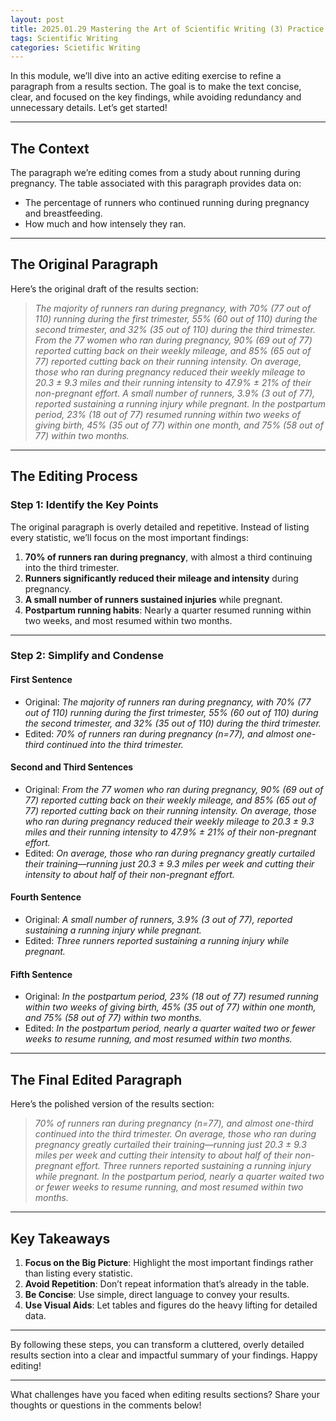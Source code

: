 ```yaml
---
layout: post
title: 2025.01.29 Mastering the Art of Scientific Writing (3) Practice Writing Results section
tags: Scientific Writing
categories: Scietific Writing
---
```


In this module, we’ll dive into an active editing exercise to refine a paragraph from a results section. The goal is to make the text concise, clear, and focused on the key findings, while avoiding redundancy and unnecessary details. Let’s get started!  

---

## **The Context**  

The paragraph we’re editing comes from a study about running during pregnancy. The table associated with this paragraph provides data on:  
- The percentage of runners who continued running during pregnancy and breastfeeding.  
- How much and how intensely they ran.  

---

## **The Original Paragraph**  

Here’s the original draft of the results section:  

> *The majority of runners ran during pregnancy, with 70% (77 out of 110) running during the first trimester, 55% (60 out of 110) during the second trimester, and 32% (35 out of 110) during the third trimester. From the 77 women who ran during pregnancy, 90% (69 out of 77) reported cutting back on their weekly mileage, and 85% (65 out of 77) reported cutting back on their running intensity. On average, those who ran during pregnancy reduced their weekly mileage to 20.3 ± 9.3 miles and their running intensity to 47.9% ± 21% of their non-pregnant effort. A small number of runners, 3.9% (3 out of 77), reported sustaining a running injury while pregnant. In the postpartum period, 23% (18 out of 77) resumed running within two weeks of giving birth, 45% (35 out of 77) within one month, and 75% (58 out of 77) within two months.*  

---

## **The Editing Process**  

### **Step 1: Identify the Key Points**  
The original paragraph is overly detailed and repetitive. Instead of listing every statistic, we’ll focus on the most important findings:  
1. **70% of runners ran during pregnancy**, with almost a third continuing into the third trimester.  
2. **Runners significantly reduced their mileage and intensity** during pregnancy.  
3. **A small number of runners sustained injuries** while pregnant.  
4. **Postpartum running habits**: Nearly a quarter resumed running within two weeks, and most resumed within two months.  

---

### **Step 2: Simplify and Condense**  

#### **First Sentence**  
- Original: *The majority of runners ran during pregnancy, with 70% (77 out of 110) running during the first trimester, 55% (60 out of 110) during the second trimester, and 32% (35 out of 110) during the third trimester.*  
- Edited: *70% of runners ran during pregnancy (n=77), and almost one-third continued into the third trimester.*  

#### **Second and Third Sentences**  
- Original: *From the 77 women who ran during pregnancy, 90% (69 out of 77) reported cutting back on their weekly mileage, and 85% (65 out of 77) reported cutting back on their running intensity. On average, those who ran during pregnancy reduced their weekly mileage to 20.3 ± 9.3 miles and their running intensity to 47.9% ± 21% of their non-pregnant effort.*  
- Edited: *On average, those who ran during pregnancy greatly curtailed their training—running just 20.3 ± 9.3 miles per week and cutting their intensity to about half of their non-pregnant effort.*  

#### **Fourth Sentence**  
- Original: *A small number of runners, 3.9% (3 out of 77), reported sustaining a running injury while pregnant.*  
- Edited: *Three runners reported sustaining a running injury while pregnant.*  

#### **Fifth Sentence**  
- Original: *In the postpartum period, 23% (18 out of 77) resumed running within two weeks of giving birth, 45% (35 out of 77) within one month, and 75% (58 out of 77) within two months.*  
- Edited: *In the postpartum period, nearly a quarter waited two or fewer weeks to resume running, and most resumed within two months.*  

---

## **The Final Edited Paragraph**  

Here’s the polished version of the results section:  

> *70% of runners ran during pregnancy (n=77), and almost one-third continued into the third trimester. On average, those who ran during pregnancy greatly curtailed their training—running just 20.3 ± 9.3 miles per week and cutting their intensity to about half of their non-pregnant effort. Three runners reported sustaining a running injury while pregnant. In the postpartum period, nearly a quarter waited two or fewer weeks to resume running, and most resumed within two months.*  

---

## **Key Takeaways**  

1. **Focus on the Big Picture**: Highlight the most important findings rather than listing every statistic.  
2. **Avoid Repetition**: Don’t repeat information that’s already in the table.  
3. **Be Concise**: Use simple, direct language to convey your results.  
4. **Use Visual Aids**: Let tables and figures do the heavy lifting for detailed data.  

---

By following these steps, you can transform a cluttered, overly detailed results section into a clear and impactful summary of your findings. Happy editing!  

---

What challenges have you faced when editing results sections? Share your thoughts or questions in the comments below!
